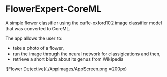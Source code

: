 # FlowerExpert-CoreML
A simple flower classifier using the caffe-oxford102 image classifier model that was converted to CoreML.

The app allows the user to:
- take a photo of a flower, 
- run the image through the neural network for classigications and then, 
- retrieve a short blurb about its genus from Wikipedia


![Flower Detective](./AppImages/AppScreen.png =200px)
